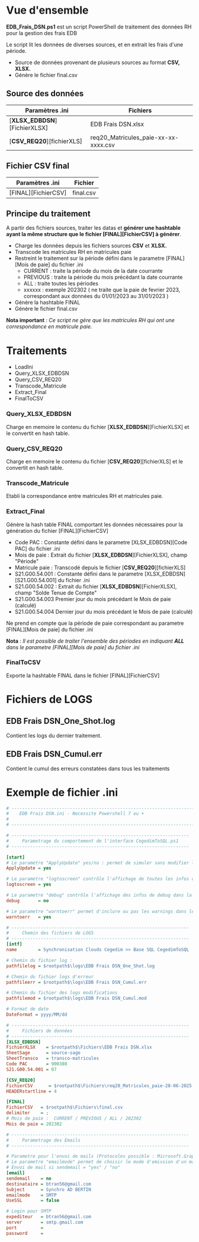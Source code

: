 # Vue d'ensemble

**EDB_Frais_DSN.ps1** est un script PowerShell de traitement des données RH pour la gestion des frais EDB

Le script lit les données de diverses sources, et en extrait les frais d'une période.

* Source de données provenant de plusieurs sources au format **CSV, XLSX.**
* Génère le fichier final.csv

## Source des données  

|                   Paramètres .ini                   |                    Fichiers                     |
| --------------------------------------------------- | ----------------------------------------------- |
| [**XLSX_EDBDSN**][FichierXLSX]                      | EDB Frais DSN.xlsx                              |
| [**CSV_REQ20**][fichierXLS]                         | req20_Matricules_paie-xx-xx-xxxx.csv            |


## Fichier CSV final

|                   Paramètres .ini                   |            Fichier            |
| --------------------------------------------------- | ----------------------------- |
| [FINAL][FichierCSV]                                 | final.csv                     |


## Principe du traitement

A partir des fichiers sources, traiter les datas et **générer une hashtable ayant la même structure que le fichier [FINAL][FichierCSV] à générer**.

* Charge les données depuis les fichiers sources **CSV** et **XLSX.**
* Transcode les matricules RH en matricules paie
* Restreint le traitement sur la période défini dans le parametre [FINAL][Mois de paie] du fichier .ini
    * CURRENT : traite la période du mois de la date courrante
    * PREVIOUS : traite la période du mois précédant la date courrante
	* ALL : traite toutes les périodes
    * xxxxxx : exemple 202302 ( ne traite que la paie de fevrier 2023, correspondant aux données du 01/01/2023 au 31/01/2023 )
* Génère la hashtable FINAL
* Génère le fichier final.csv

**Nota important** : *Ce script ne gère que les matricules RH qui ont une correspondance en matricule paie.*

# Traitements

* LoadIni
* Query_XLSX_EDBDSN
* Query_CSV_REQ20
* Transcode_Matricule
* Extract_Final
* FinalToCSV

### Query_XLSX_EDBDSN

Charge en memoire le contenu du fichier [**XLSX_EDBDSN**][FichierXLSX] et le convertit en hash table.

### Query_CSV_REQ20

Charge en memoire le contenu du fichier [**CSV_REQ20**][fichierXLS]  et le convertit en hash table.

### Transcode_Matricule

Etabli la correspondance entre matricules RH et matricules paie.

### Extract_Final

Génère la hash table FINAL comportant les données nécessaires pour la génération du fichier [FINAL][FichierCSV] 

* Code PAC : Constante défini dans le parametre [XLSX_EDBDSN][Code PAC] du fichier .ini
* Mois de paie : Extrait du fichier [**XLSX_EDBDSN**][FichierXLSX], champ "Période"
* Matricule paie : Transcodé depuis le fichier [**CSV_REQ20**][fichierXLS]
* S21.G00.54.001 : Constante défini dans le parametre [XLSX_EDBDSN][S21.G00.54.001] du fichier .ini
* S21.G00.54.002 : Extrait du fichier [**XLSX_EDBDSN**][FichierXLSX], champ "Solde Tenue de Compte"
* S21.G00.54.003 Premier jour du mois précédant le Mois de paie (calculé)
* S21.G00.54.004 Dernier jour du mois précédant le Mois de paie (calculé)

Ne prend en compte que la période de paie correspondant au parametre [FINAL][Mois de paie] du fichier .ini

**Nota** : *Il est possible de traiter l'ensemble des périodes en indiquant **ALL** dans le parametre [FINAL][Mois de paie] du fichier .ini*

### FinalToCSV

Exporte la hashtable FINAL dans le fichier [FINAL][FichierCSV] 

# Fichiers de LOGS

## EDB Frais DSN_One_Shot.log

Contient les logs du dernier traitement.

## EDB Frais DSN_Cumul.err

Contient le cumul des erreurs constatées dans tous les traitements

# Exemple de fichier .ini

```ini
# -----------------------------------------------------------------------------------------------------------------------------
#    EDB Frais DSN.ini - Necessite Powershell 7 ou +
#      
# -----------------------------------------------------------------------------------------------------------------------------

# -------------------------------------------------------------------
#     Parametrage du comportement de l'interface CegedimToSQL.ps1
# -------------------------------------------------------------------

[start]
# Le parametre "ApplyUpdate" yes/no : permet de simuler sans modifier la base CegedimToSQL si ApplyUpdate = no
ApplyUpdate = yes

# Le parametre "logtoscreen" contrôle l'affichage de toutes les infos de log/error/warning dans la console
logtoscreen = yes

# Le parametre "debug" contrôle l'affichage des infos de debug dans la console
debug       = no

# Le parametre "warntoerr" permet d'inclure ou pas les warnings dans le fichier SynchroAD.err
warntoerr   = yes

# -------------------------------------------------------------------
#     Chemin des fichiers de LOGS
# -------------------------------------------------------------------
[intf]
name        = Synchronisation Clouds Cegedim >> Base SQL CegedimToSQL

# Chemin du fichier log : 
pathfilelog = $rootpath$\logs\EDB Frais DSN_One_Shot.log

# Chemin du fichier logs d'erreur
pathfileerr = $rootpath$\logs\EDB Frais DSN_Cumul.err

# Chemin du fichier des logs modifications
pathfilemod = $rootpath$\logs\EDB Frais DSN_Cumul.mod

# Format de date
DateFormat = yyyy/MM/dd

# -------------------------------------------------------------------
#     Fichiers de données
# -------------------------------------------------------------------
[XLSX_EDBDSN]
FichierXLSX    = $rootpath$\Fichiers\EDB Frais DSN.xlsx
SheetSage      = source-sage
SheetTransco   = transco-matricules
Code PAC       = 900380
S21.G00.54.001 = 07

[CSV_REQ20]
FichierCSV      = $rootpath$\Fichiers\req20_Matricules_paie-28-06-2025.csv
HEADERstartline = 4

[FINAL]
FichierCSV   = $rootpath$\Fichiers\final.csv
delimiter    = ;   
# Mois de paie :  CURRENT / PREVIOUS / ALL / 202302  
Mois de paie = 202302

# -------------------------------------------------------------------
#     Parametrage des Emails
# -------------------------------------------------------------------

# Parametre pour l'envoi de mails (Protocoles possible : Microsoft.Graph ou SMTP)
# Le parametre "emailmode" permet de choisir le mode d'emission d'un mail (GRAPH ou SMTP)
# Envoi de mail si sendemail = "yes" / "no"
[email]
sendemail    = no
destinataire = btran56@gmail.com
Subject      = Synchro AD BERTIN
emailmode    = SMTP
UseSSL       = false

# Login pour SMTP
expediteur   = btran56@gmail.com
server       = smtp.gmail.com
port         = 
password     = 
```
